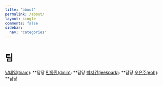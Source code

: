 ```yaml
---
title: "about"
permalink: /about/
layout: single
comments: false
sidebar:
  nav: "categories"
---
```


# 팀

[남태일(tnam)](https://github.com/Taeil-Nam): **담당
[민동환(dmin)](https://github.com/Thomamin): **담당
[박지건(jeekpark)](https://github.com/jeekpark): **담당
[오은주(eoh)](https://github.com/Eonjoo-Oh): **담당
